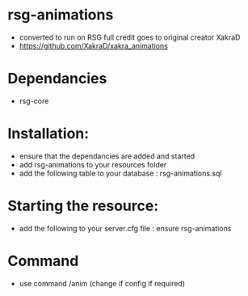 # rsg-animations

- converted to run on RSG full credit goes to original creator XakraD
- https://github.com/XakraD/xakra_animations

# Dependancies
- rsg-core

# Installation:
- ensure that the dependancies are added and started
- add rsg-animations to your resources folder
- add the following table to your database : rsg-animations.sql

# Starting the resource:
- add the following to your server.cfg file : ensure rsg-animations

# Command
- use command /anim (change if config if required)
